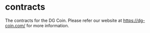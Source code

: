 # contracts
The contracts for the DG Coin. Please refer our website at https://dg-coin.com/ for more information.
